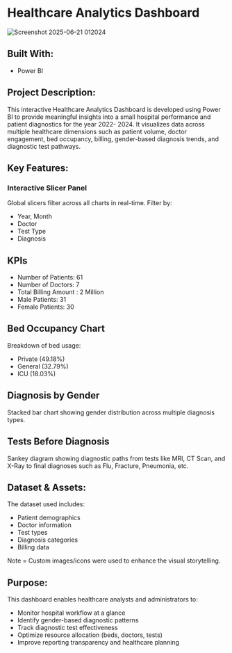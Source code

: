 # Healthcare Analytics Dashboard

![Screenshot 2025-06-21 012024](https://github.com/user-attachments/assets/9567a960-bd91-4a66-9eef-4e44a40e8af2)

## Built With:
- Power BI

## Project Description:
This interactive Healthcare Analytics Dashboard is developed using Power BI to provide meaningful insights into a small hospital performance and patient diagnostics for the year 2022- 2024. It visualizes data across multiple healthcare dimensions such as patient volume, doctor engagement, bed occupancy, billing, gender-based diagnosis trends, and diagnostic test pathways.

## Key Features:
### Interactive Slicer Panel
Global slicers filter across all charts in real-time.
Filter by:
- Year, Month
- Doctor
- Test Type
- Diagnosis

## KPIs
- Number of Patients: 61
- Number of Doctors: 7
- Total Billing Amount : 2 Million
- Male Patients: 31
- Female Patients: 30

## Bed Occupancy Chart
Breakdown of bed usage:
- Private (49.18%)
- General (32.79%)
- ICU (18.03%)

## Diagnosis by Gender
Stacked bar chart showing gender distribution across multiple diagnosis types.

## Tests Before Diagnosis
Sankey diagram showing diagnostic paths from tests like MRI, CT Scan, and X-Ray to final diagnoses such as Flu, Fracture, Pneumonia, etc.

## Dataset & Assets:
The dataset used includes:
- Patient demographics
- Doctor information
- Test types
- Diagnosis categories
- Billing data

Note = Custom images/icons were used to enhance the visual storytelling.

## Purpose:
This dashboard enables healthcare analysts and administrators to:
- Monitor hospital workflow at a glance
- Identify gender-based diagnostic patterns
- Track diagnostic test effectiveness
- Optimize resource allocation (beds, doctors, tests)
- Improve reporting transparency and healthcare planning
